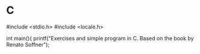 # C
#include <stdio.h>
#include <locale.h>

int main(){
printf("Exercises and simple program in C. Based on the book by Renato Soffner");

